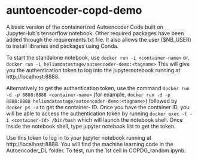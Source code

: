 # auntoencoder-copd-demo
A basic version of the containerized Autoencoder Code built on JupyterHub's tensorflow notebook.
Other required packages have been added through the requirements.txt file.
It also allows the user ($NB_USER) to install libraries and packages using Conda.

To start the standalone notebook, use ```docker run -i <container-name>``` or, ```docker run -i heliumdatastage/autoencoder-demo:<tagname>```
This will give you the authentication token to log into the jupyternotebook running at http://localhost:8888.

Alternatively to get the authentication token,
use the command ```docker run -d -p 8888:8888 <container-name>```
(for example, ```docker run -d -p 8888:8888 heliumdatastage/autoencoder-demo:<tagname>```) followed by ```docker ps -a``` to get the container- ID.
Once you have the container ID, you will be able to access the authentication token by running
```docker exec -t -i <container-id> /bin/bash``` which will launch the notebook shell.
Once inside the notebook shell, type jupyter notebook list to get the token.

Use this token to log in to your jupyter notebook running at http://localhost:8888.
You will find the machine learning code in the Autoencoder_DL folder.
To test, run the 1st cell in COPDG_random.ipynb.

